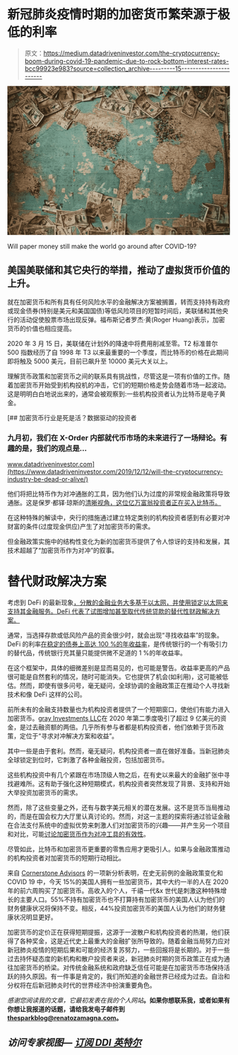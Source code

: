 # 新冠肺炎疫情时期的加密货币繁荣源于极低的利率

> 原文：<https://medium.datadriveninvestor.com/the-cryptocurrency-boom-during-covid-19-pandemic-due-to-rock-bottom-interest-rates-bcc99923e983?source=collection_archive---------15----------------------->

![](img/3fddd3afe14fe776e8be475f0cc45189.png)

Will paper money still make the world go around after COVID-19?

## 美国美联储和其它央行的举措，推动了虚拟货币价值的上升。

就在加密货币和所有具有任何风险水平的金融解决方案被搁置，转而支持持有政府或现金债券(特别是美元和美国国债)等低风险项目的短暂时间后，美联储和其他央行的活动促使股票市场出现反弹。福布斯记者罗杰·黄(Roger Huang)表示，加密货币的价值也相应提高。

2020 年 3 月 15 日，美联储在计划外的降速中将费用削减至零。T2 标准普尔 500 指数经历了自 1998 年 T3 以来最重要的一个季度，而比特币的价格在此期间即将触及 5000 美元，目前已飙升至 10000 美元大关以上。

理解货币政策和加密货币之间的联系具有挑战性，尽管这是一项有价值的工作。随着加密货币开始受到机构投机的冲击，它们的短期价格走势会随着市场一起波动。这是明明白白地说出来的，通常会被观察到:一些机构投资者认为比特币是电子黄金。

[](https://www.datadriveninvestor.com/2019/12/12/will-the-cryptocurrency-industry-be-dead-or-alive/) [## 加密货币行业是死是活？数据驱动的投资者

### 九月初，我们在 X-Order 内部就代币市场的未来进行了一场辩论。有趣的是，我们的观点是…

www.datadriveninvestor.com](https://www.datadriveninvestor.com/2019/12/12/will-the-cryptocurrency-industry-be-dead-or-alive/) 

他们将把比特币作为对冲通胀的工具，因为他们认为过度的非常规金融政策将导致通胀。这是保罗·都铎·琼斯的[清晰视角，这位亿万富翁投资者正在买入比特币。](https://markets.businessinsider.com/currencies/news/bitcoin-billionaire-investor-paul-tudor-jones-says-buying-cryptocurrency-inflation-2020-5-1029179495)

在这种特殊的解读中，央行的措施通过建立特定类别的机构投资者感到有必要对冲财富的条件(过度现金供应)产生了对加密货币的需求。

但金融政策实施中的结构性变化为新的加密货币提供了令人惊讶的支持和发展，其技术超越了“加密货币作为对冲”的叙事。

# 替代财政解决方案

考虑到 DeFi 的最新现象[，分散的金融业务大多基于以太网，并使用锁定以太网来支持其金融服务。DeFi 代表了试图增加甚至取代传统贷款的替代性财政解决方案。](https://defiprime.com/)

通常，当选择存款或低风险产品的资金很少时，就会出现“寻找收益率”的现象。DeFi 的利率[在稳定的债券上高达 100 %的年收益率](https://www.forbes.com/sites/leeorshimron/2020/06/22/defi-yield-farmers-and-crypto-investors-are-raking-in-100-annualized-yields/#26a4b7f25eb5)，是传统银行的一个有吸引力的替代品，传统银行充其量只能提供微不足道的 1 %的年收益率。

在这个框架中，具体的细微差别是显而易见的，也可能是警告。收益率更高的产品很可能是自然套利的情况，随时可能消失。它也提供了机会(如利用)，这可能被低估。然而，即使有很多问号，毫无疑问，全球协调的金融政策正在推动个人寻找新技术和像 DeFi 这样的公司。

前所未有的金融支持数量也为机构投资者提供了一个短期窗口，使他们有能力进入加密货币。[gray Investments LLC](https://www.msn.com/en-us/finance/companies/demand-surges-for-biggest-crypto-fund-amid-arbitrage-play/ar-BB1797vD)在 2020 年第二季度吸引了超过 9 亿美元的资金，是过去融资额的两倍。几乎所有参与者都是机构投资者，他们依赖于货币政策，定位于“寻求对冲解决方案和收益”。

其中一些是由于套利。然而，毫无疑问，机构投资者一直在做好准备。当新冠肺炎全球锁定到位时，它刺激了各种金融投资，包括加密货币。

这些机构投资中有几个紧跟在市场顶级人物之后，在有史以来最大的金融扩张中寻找避难所。这有助于强化这种短期模式，机构投资者突然发现了背景、支持和开始大举投资加密货币的需求。

然而，除了这些变量之外，还有与数字美元相关的潜在发展。这不是货币当局推动的，而是在国会权力大厅里认真讨论的。然而，对这一主题的探索将通过验证金融在合法支付系统中的虚拟优势来刺激人们对加密货币的兴趣——并产生另一个项目和对比，可能[讨论加密货币作为对冲工具的有效性](https://www.forbes.com/sites/rogerhuang/2020/07/24/why-cryptocurrency-matters-in-the-coming-fight-between-the-digital-yuan-and-dollar/#6d2f6e5c33f4)。

尽管如此，比特币和加密货币更重要的零售应用才更吸引人。如果与金融政策推动的机构投资者对加密货币的短期行动相比。

来自 [Cornerstone Advisors](https://www.forbes.com/sites/ronshevlin/2020/07/27/the-coronavirus-cryptocurrency-craze-whos-behind-the-bitcoin-buying-binge/#610ab5e32abf) 的一项新分析表明，在史无前例的金融政策变化和 COVID 19 中，今天 15%的美国人拥有一些加密货币，其中大约一半的人在 2020 年的前六周购买了加密货币。高收入的个人，千禧一代&x 世代是刺激这种特殊增长的主要人口。55%不持有加密货币也不打算持有加密货币的美国人认为他们的财务健康状况将保持不变。相反，44%投资加密货币的美国人认为他们的财务健康状况明显更好。

加密货币的定价正在获得短期提振，这源于一波散户和机构投资者的热潮，他们获得了各种奖金，这是近代史上最重大的金融扩张所导致的。随着金融当局努力应对新冠肺炎疫情的短期后果和可能的经济复苏努力，一些回报将是长期的。对于一些过去持怀疑态度的新机构和散户投资者来说，新冠肺炎时期的货币政策正在成为通往加密货币的桥梁。对传统金融系统和政府缺乏信任可能是在加密货币市场保持活跃的持久原因。有一件事是肯定的，我们所知道的金融世界已经成为过去。自治和分权将在后新冠肺炎时代的世界经济中扮演重要角色。

*感谢您阅读我的文章，它最初发表在我的个人网站*[](https://renatozamagna.com/)**。如果你想联系我，或者如果有你想让我报道的话题，请给我发电子邮件到 thesparkblog@renatozamagna.com。**

## *访问专家视图— [订阅 DDI 英特尔](https://datadriveninvestor.com/ddi-intel)*